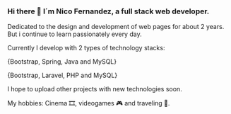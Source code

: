 ### Hi there 👋 I´m Nico Fernandez, a full stack web developer.

Dedicated to the design and development of web pages for about 2 years. But i continue to learn passionately every day.

Currently I develop with 2 types of technology stacks:

 {Bootstrap, Spring, Java and MySQL}

 {Bootstrap, Laravel, PHP and MySQL}

I hope to upload other projects with new technologies soon.

My hobbies: Cinema 🎞, videogames 🎮 and traveling 🛫.
<!--
**NicoFernandez1988/NicoFernandez1988** is a ✨ _special_ ✨ repository because its `README.md` (this file) appears on your GitHub profile.

Here are some ideas to get you started:

- 🔭 I’m currently working on ...
- 🌱 I’m currently learning ...
- 👯 I’m looking to collaborate on ...
- 🤔 I’m looking for help with ...
- 💬 Ask me about ...
- 📫 How to reach me: ...
- 😄 Pronouns: ...
- ⚡ Fun fact: ...
-->
